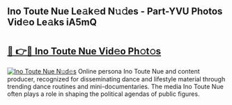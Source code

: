 ## Ino Toute Nue Le𝚊k𝚎d N𝚞𝚍es - Part-YVU Photos Vid𝚎o Le𝚊ks iA5mQ

# <h2><a href="http://fb80hnz.evod.top/?m=Ino+Toute+Nue">🔗 👉🔴 Ino Toute Nue Vid𝚎o Ph𝚘t𝚘s</a></h2>

[![Ino Toute Nue N𝚞d𝚎s](https://i.imgur.com/8V9OHl7.gif)](http://fb80hnz.evod.top/?m=Ino+Toute+Nue)
Online persona Ino Toute Nue and content producer, recognized for disseminating dance and lifestyle material through trending dance routines and mini-documentaries. The media Ino Toute Nue often plays a role in shaping the political agendas of public figures. 
